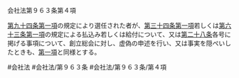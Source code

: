 会社法第９６３条第４項

[第九十四条第一項](会社法＿＿＿＿第９４条第１項)の規定により選任された者が、[第三十四条第一項](会社法＿＿＿＿第３４条第１項)若しくは[第六十三条第一項](会社法＿＿＿＿第６３条第１項)の規定による払込み若しくは給付について、又は[第二十八条](会社法＿＿＿＿第２８条)各号に掲げる事項について、創立総会に対し、虚偽の申述を行い、又は事実を隠ぺいしたときも、[第一項](会社法＿＿＿＿第９６３条第１項)と同様とする。

#会社法
#会社法/第９６３条
#会社法/第９６３条/第４項
